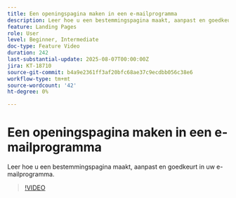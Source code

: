 ```yaml
---
title: Een openingspagina maken in een e-mailprogramma
description: Leer hoe u een bestemmingspagina maakt, aanpast en goedkeurt in uw e-mailprogramma.
feature: Landing Pages
role: User
level: Beginner, Intermediate
doc-type: Feature Video
duration: 242
last-substantial-update: 2025-08-07T00:00:00Z
jira: KT-18710
source-git-commit: b4a9e2361ff3af20bfc68ae37c9ecdbb056c38e6
workflow-type: tm+mt
source-wordcount: '42'
ht-degree: 0%

---
```



# Een openingspagina maken in een e-mailprogramma

Leer hoe u een bestemmingspagina maakt, aanpast en goedkeurt in uw e-mailprogramma.

>[!VIDEO](https://video.tv.adobe.com/v/3470631/?learn=on&enablevpops)
